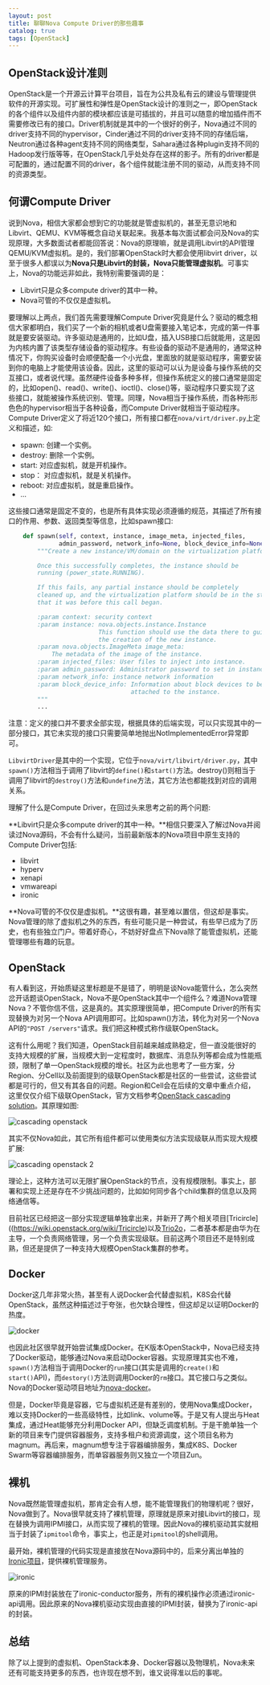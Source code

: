 ```yaml
---
layout: post
title: 聊聊Nova Compute Driver的那些趣事
catalog: true
tags: [OpenStack]
---
```


## OpenStack设计准则

OpenStack是一个开源云计算平台项目，旨在为公共及私有云的建设与管理提供软件的开源实现。可扩展性和弹性是OpenStack设计的准则之一，即OpenStack的各个组件以及组件内部的模块都应该是可插拔的，并且可以随意的增加插件而不需要修改已有的接口。Driver机制就是其中的一个很好的例子，Nova通过不同的driver支持不同的hypervisor，Cinder通过不同的driver支持不同的存储后端，Neutron通过各种agent支持不同的网络类型，Sahara通过各种plugin支持不同的Hadoop发行版等等，在OpenStack几乎处处存在这样的影子。所有的driver都是可配置的，通过配置不同的driver，各个组件就能注册不同的驱动，从而支持不同的资源类型。

## 何谓Compute Driver

说到Nova，相信大家都会想到它的功能就是管虚拟机的，甚至无意识地和Libvirt、QEMU、KVM等概念自动关联起来。我基本每次面试都会问及Nova的实现原理，大多数面试者都能回答说：Nova的原理嘛，就是调用Libvirt的API管理QEMU/KVM虚拟机。是的，我们部署OpenStack时大都会使用libvirt driver，以至于很多人都误以为**Nova只是Libvirt的封装，Nova只能管理虚拟机**。可事实上，Nova的功能远非如此，我特别需要强调的是：

* Libvirt只是众多compute driver的其中一种。
* Nova可管的不仅仅是虚拟机。

要理解以上两点，我们首先需要理解Compute Driver究竟是什么？驱动的概念相信大家都明白，我们买了一个新的相机或者U盘需要接入笔记本，完成的第一件事就是要安装驱动。许多驱动是通用的，比如U盘，插入USB接口后就能用，这是因为内核内置了该类型存储设备的驱动程序。有些设备的驱动不是通用的，通常这种情况下，你购买设备时会顺便配备一个小光盘，里面放的就是驱动程序，需要安装到你的电脑上才能使用该设备。因此，这里的驱动可以认为是设备与操作系统的交互接口，或者说代理。虽然硬件设备多种多样，但操作系统定义的接口通常是固定的，比如open()、read()、write()、ioctl()、close()等，驱动程序只要实现了这些接口，就能被操作系统识别、管理。同理，Nova相当于操作系统，而各种形形色色的hypervisor相当于各种设备，而Compute Driver就相当于驱动程序。Compute Driver定义了将近120个接口，所有接口都在`nova/virt/driver.py`上定义和描述，如:

* spawn: 创建一个实例。
* destroy: 删除一个实例。
* start: 对应虚拟机，就是开机操作。
* stop： 对应虚拟机，就是关机操作。
* reboot: 对应虚拟机，就是重启操作。
* ...

这些接口通常是固定不变的，也是所有具体实现必须遵循的规范，其描述了所有接口的作用、参数、返回类型等信息，比如spawn接口:

```python
    def spawn(self, context, instance, image_meta, injected_files,
              admin_password, network_info=None, block_device_info=None):
        """Create a new instance/VM/domain on the virtualization platform.

        Once this successfully completes, the instance should be
        running (power_state.RUNNING).

        If this fails, any partial instance should be completely
        cleaned up, and the virtualization platform should be in the state
        that it was before this call began.

        :param context: security context
        :param instance: nova.objects.instance.Instance
                         This function should use the data there to guide
                         the creation of the new instance.
        :param nova.objects.ImageMeta image_meta:
            The metadata of the image of the instance.
        :param injected_files: User files to inject into instance.
        :param admin_password: Administrator password to set in instance.
        :param network_info: instance network information
        :param block_device_info: Information about block devices to be
                                  attached to the instance.
        """
        ...

```

注意：定义的接口并不要求全部实现，根据具体的后端实现，可以只实现其中的一部分接口，其它未实现的接口只需要简单地抛出NotImplementedError异常即可。

`LibvirtDriver`是其中的一个实现，它位于`nova/virt/libvirt/driver.py`，其中`spawn()`方法相当于调用了libvirt的`define()`和`start()`方法。destroy()则相当于调用了libvirt的`destroy()`方法和`undefine`方法，其它方法也都能找到对应的调用关系。

理解了什么是Compute Driver，在回过头来思考之前的两个问题: 

**Libvirt只是众多compute driver的其中一种。**相信只要深入了解过Nova并阅读过Nova源码，不会有什么疑问，当前最新版本的Nova项目中原生支持的Compute Driver包括:

* libvirt
* hyperv
* xenapi
* vmwareapi
* ironic

**Nova可管的不仅仅是虚拟机。**这很有趣，甚至难以置信，但这却是事实。Nova管理的除了虚拟机之外的东西，有些可能只是一种尝试，有些早已成为了历史，也有些独立门户。带着好奇心，不妨好好盘点下Nova除了能管虚拟机，还能管理哪些有趣的玩意。

## OpenStack

有人看到这，开始质疑这里标题是不是错了，明明是谈Nova能管什么，怎么突然岔开话题谈OpenStack，Nova不是OpenStack其中一个组件么？难道Nova管理Nova？不管你信不信，这是真的。其实原理很简单，把Compute Driver的所有实现替换为对另一个Nova API调用即可。比如spawn()方法，转化为对另一个Nova API的`"POST /servers"`请求。我们把这种模式称作级联OpenStack。

这有什么用呢？我们知道，OpenStack目前越来越成熟稳定，但一直没能很好的支持大规模的扩展，当规模大到一定程度时，数据库、消息队列等都会成为性能瓶颈，限制了单一OpenStack规模的增长。社区为此也思考了一些方案，分Region、分Cell以及前面提到的级联OpenStack都是社区的一些尝试，这些尝试都是可行的，但又有其各自的问题。Region和Cell会在后续的文章中重点介绍，这里仅仅介绍下级联OpenStack，官方文档参考[OpenStack cascading solution](https://wiki.openstack.org/wiki/OpenStack_cascading_solution)。其原理如图:

![cascading openstack](/img/posts/聊聊Nova-compute-driver的那些趣事/cascading.png)

其实不仅Nova如此，其它所有组件都可以使用类似方法实现级联从而实现大规模扩展:

![cascading openstack 2](/img/posts/聊聊Nova-compute-driver的那些趣事/cascading2.png)

理论上，这种方法可以无限扩展OpenStack的节点，没有规模限制。事实上，部署和实现上还是存在不少挑战问题的，比如如何同步各个child集群的信息以及网络通信等。

目前社区已经把这一部分实现逻辑单独拿出来，并新开了两个相关项目[Tricircle]((https://wiki.openstack.org/wiki/Tricircle)以及[Trio2o](https://wiki.openstack.org/wiki/Trio2o)，二者基本都是由华为在主导，一个负责网络管理，另一个负责实现级联。目前这两个项目还不是特别成熟，但还是提供了一种支持大规模OpenStack集群的参考。

## Docker

Docker这几年非常火热，甚至有人说Docker会代替虚拟机，K8S会代替OpenStack，虽然这种描述过于夸张，也欠缺合理性，但这却足以证明Docker的热度。

![docker](/img/posts/聊聊Nova-compute-driver的那些趣事/docker.png)

也因此社区很早就开始尝试集成Docker。在K版本OpenStack中，Nova已经支持了Docker驱动，能够通过Nova来启动Docker容器。实现原理其实也不难，`spawn()`方法相当于调用Docker的`run`接口(其实是调用的`create()`和`start()`API)，而`destory()`方法则调用Docker的`rm`接口。其它接口与之类似。Nova的Docker驱动项目地址为[nova-docker](https://github.com/openstack/nova-docker)。

但是，Docker毕竟是容器，它与虚拟机还是有差别的，使用Nova集成Docker，难以支持Docker的一些高级特性，比如link、volume等。于是又有人提出与Heat集成，通过Heat能够充分利用Docker API，但缺乏调度机制。于是干脆单独一个新的项目来专门提供容器服务，支持多租户和资源调度，这个项目名称为magnum。再后来，magnum想专注于容器编排服务，集成K8S、Docker Swarm等容器编排服务，而单容器服务则又独立一个项目Zun。

## 裸机

Nova既然能管理虚拟机，那肯定会有人想，能不能管理我们的物理机呢？很好，Nova做到了。Nova很早就支持了裸机管理，原理就是原来对接Libvirt的接口，现在替换为调用IPMI接口，从而实现了裸机的管理。因此Nova的裸机驱动其实就相当于封装了`ipmitool`命令，事实上，也正是对`ipmitool`的shell调用。

最开始，裸机管理的代码实现是直接放在Nova源码中的，后来分离出单独的[Ironic项目](https://wiki.openstack.org/wiki/Ironic)，提供裸机管理服务。

![ironic](/img/posts/聊聊Nova-compute-driver的那些趣事/ironic.png)

原来的IPMI封装放在了ironic-conductor服务，所有的裸机操作必须通过ironic-api调用。因此原来的Nova裸机驱动实现由直接的IPMI封装，替换为了ironic-api的封装。

## 总结

除了以上提到的虚拟机、OpenStack本身、Docker容器以及物理机，Nova未来还有可能支持更多的东西，也许现在想不到，谁又说得准以后的事呢。
